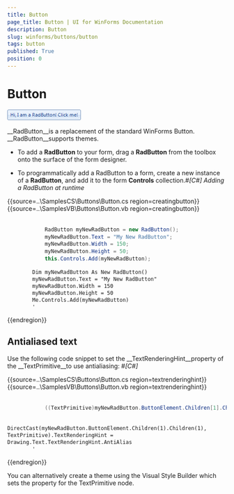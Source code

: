 ```yaml
---
title: Button
page_title: Button | UI for WinForms Documentation
description: Button
slug: winforms/buttons/button
tags: button
published: True
position: 0
---
```


# Button

![buttons-button-overview 001](images/buttons-button-overview001.png)

__RadButton__is a replacement of the standard WinForms Button. __RadButton__supports themes.
        

* To add a __RadButton__ to your form, drag a __RadButton__ from the toolbox onto the surface of the form designer.

* To programmatically add a RadButton to a form, create a new instance of a __RadButton__, and add it to the form __Controls__ collection.#_[C#] Adding a RadButton at runtime_





{{source=..\SamplesCS\Buttons\Button.cs region=creatingbutton}} 
{{source=..\SamplesVB\Buttons\Button.vb region=creatingbutton}} 

````C#

            RadButton myNewRadButton = new RadButton();
            myNewRadButton.Text = "My New RadButton";
            myNewRadButton.Width = 150;
            myNewRadButton.Height = 50;
            this.Controls.Add(myNewRadButton);
````
````VB.NET
        Dim myNewRadButton As New RadButton()
        myNewRadButton.Text = "My New RadButton"
        myNewRadButton.Width = 150
        myNewRadButton.Height = 50
        Me.Controls.Add(myNewRadButton)
        '
````

{{endregion}} 




## Antialiased text

Use the following code snippet to set the __TextRenderingHint__property of the __TextPrimitive__to use antialiasing:
        #_[C#]_

	



{{source=..\SamplesCS\Buttons\Button.cs region=textrenderinghint}} 
{{source=..\SamplesVB\Buttons\Button.vb region=textrenderinghint}} 

````C#

            ((TextPrimitive)myNewRadButton.ButtonElement.Children[1].Children[1]).TextRenderingHint = System.Drawing.Text.TextRenderingHint.AntiAlias;
````
````VB.NET
        DirectCast(myNewRadButton.ButtonElement.Children(1).Children(1), TextPrimitive).TextRenderingHint = Drawing.Text.TextRenderingHint.AntiAlias
        '
````

{{endregion}} 




You can alternatively create a theme using the Visual Style Builder which sets the property for the TextPrimitive node.
        
